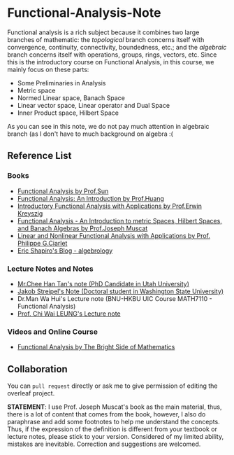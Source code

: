 # Functional-Analysis-Note

Functional analysis is a rich subject because it combines two large branches of mathematic: the *topological* branch concerns itself with convergence, continuity,
connectivity, boundedness, etc.; and the *algebraic* branch concerns itself with operations, groups, rings, vectors, etc. Since this is the introductory course on Functional Analysis, in this course, we mainly focus on these parts:

* Some Preliminaries in Analysis
* Metric space
* Normed Linear space, Banach Space
* Linear vector space, Linear operator and Dual Space
* Inner Product space, Hilbert Space

As you can see in this note, we do not pay much attention in algebraic branch (as I don't have to much background on algebra :(

## Reference List

### Books 
* [Functional Analysis by Prof.Sun](https://item.jd.com/12443768.html)
* [Functional Analysis: An Introduction by Prof.Huang](https://item.jd.com/12642488.html)
* [Introductory Functional Analysis with Applications by Prof.Erwin Kreyszig](https://www.wiley.com/en-us/Introductory+Functional+Analysis+with+Applications-p-9780471504597)
* [Functional Analysis - An Introduction to metric Spaces, Hilbert Spaces, and Banach Algebras by Prof.Joseph Muscat](https://link.springer.com/book/10.1007/978-3-319-06728-5)
* [Linear and Nonlinear Functional Analysis with Applications by Prof. Philippe G.Ciarlet](https://www.amazon.com/Linear-Nonlinear-Functional-Analysis-Applications/dp/1611972582)
* [Eric Shapiro's Blog - algebrology](https://algebrology.github.io/tag/topology/)

### Lecture Notes and Notes
* [Mr.Chee Han Tan's note (PhD Candidate in Utah University)](http://www.math.utah.edu/~tan/notes.html)
* [Jakob Streipel's Note (Doctoral student in Washington State University)](http://math.wsu.edu/students/jstreipel/notes/functionalanalysis.pdf)
* Dr.Man Wa Hui's Lecture note (BNU-HKBU UIC Course MATH7110 - Functional Analysis)
* [Prof. Chi Wai LEUNG's Lecture note](https://www.math.cuhk.edu.hk/course_builder/2122/math4010/Functional%20analysis%202021-22a.pdf)

### Videos and Online Course
* [Functional Analysis by The Bright Side of Mathematics](https://www.youtube.com/playlist?list=PLBh2i93oe2qsGKDOsuVVw-OCAfprrnGfr)

## Collaboration

You can `pull request` directly or ask me to give permission of editing the overleaf project.

**STATEMENT**: I use Prof. Joseph Muscat's book as the main material, thus, there is a lot of content that comes from the book, however, I also do paraphrase and add some footnotes to help me understand the concepts. Thus, if the expression of the definition is different from your textbook or lecture notes, please stick to your version. Considered of my limited ability, mistakes are inevitable. Correction and suggestions are welcomed.  
